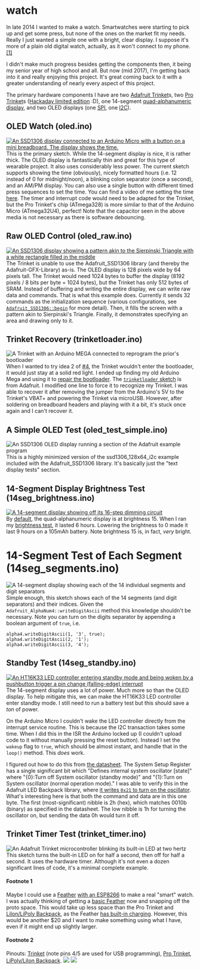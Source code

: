 # watch

In late 2014 I wanted to make a watch. Smartwatches were starting to pick up and get some press, but none of the ones on the market fit my needs. Really I just wanted a simple one with a bright, clear display. I suppose it's more of a plain old digital watch, actually, as it won't connect to my phone. [[1]](https://github.com/seth10/watch#footnote-1)

I didn't make much progress besides getting the components then, it being my senior year of high school and all. But now (mid 2017), I'm getting back into it and really enjoying this project. It's great coming back to it with a greater understanding of nearly every aspect of this project.

The primary hardware components I have are two [Adafruit Trinket](https://www.adafruit.com/product/1501)s, two [Pro Trinket](https://www.adafruit.com/product/2000)s ([Hackaday limited edition](store.hackaday.com/products/trinket-pro-with-black-solder-mask-and-the-hackaday-io-logo) :D), one 14-segment [quad-alphanumeric display](https://www.adafruit.com/product/1912), and two OLED displays (one [SPI](https://www.banggood.com/0_96-Inch-White-IIC-I2C-OLED-Display-Module-12864-LED-For-Arduino-p-932606.html), one [I2C](https://www.banggood.com/0_96-Inch-I2C-IIC-SPI-Serial-128-x-64-OLED-LCD-LED-Display-Module-p-922246.html)).


## OLED Watch (oled.ino)

[![An SSD1306 display connected to an Arduino Micro with a button on a mini breadboard. The display shows the time.](https://user-images.githubusercontent.com/5026621/30008988-a28e0300-90f2-11e7-8583-e07cc6abd03b.gif)](https://user-images.githubusercontent.com/5026621/30008983-95251370-90f2-11e7-91b8-bbeabd0d093f.gif)<br>
This is the primary sketch. While the 14-segment display is nice, it is rather thick. The OLED display is fantastically thin and great for this type of wearable project. It also uses considerably less power.
The current sketch supports showing the time (obviously), nicely formatted hours (i.e. 12 instead of 0 for midnight/noon), a blinking colon separator (once a second), and an AM/PM display. You can also use a single button with different timed press sequences to set the time. You can find a video of me setting the time [here](https://www.youtube.com/watch?v=HO-wcZnRYFU).
The timer and interrupt code would need to be adapted for the Trinket, but the Pro Trinket's chip (ATmega328) is more similar to that of the Arduino Micro (ATmega32U4), perfect! Note that the capacitor seen in the above media is not necessary as there is software debouncing.


## Raw OLED Control (oled_raw.ino)

[![An SSD1306 display showing a pattern akin to the Sierpinski Triangle with a white rectangle filled in the middle](https://user-images.githubusercontent.com/5026621/30033770-4db9cc00-916b-11e7-905f-29efedaccacb.jpg)](https://gist.github.com/seth10/ca02c15ec7c7a890c90d330c6ff3a877)
The Trinket is unable to use the Adafruit_SSD1306 library (and thereby the Adafruit-GFX-Library) as-is. The OLED display is 128 pixels wide by 64 pixels tall. The Trinket would need 1024 bytes to buffer the display (8192 pixels / 8 bits per byte = 1024 bytes), but the Trinket has only 512 bytes of SRAM. Instead of buffering and writing the entire display, we can write raw data and commands. That is what this example does.
Currently it sends 32 commands as the initialization sequence (various configurations, see [`Adafruit_SSD1306::begin`](https://github.com/seth10/watch/blob/master/libraries/Adafruit_SSD1306/Adafruit_SSD1306.cpp#L68) for more detail). Then, it fills the screen with a pattern akin to Sierpinski's Triangle. Finally, it demonstrates specifying an area and drawing only to it.


## Trinket Recovery (trinketloader.ino)

![A Trinket with an Arduino MEGA connected to reprogram the prior's bootloader](https://user-images.githubusercontent.com/5026621/30007224-bea07ff2-90d7-11e7-9f0a-85935a7f6e46.jpg)
When I wanted to try idea 2 of [#4](https://github.com/seth10/watch/issues/4), the Trinket wouldn't enter the bootloader, it would just stay at a solid red light. I ended up finding my old Arduino Mega and using it to [repair the bootloader](https://learn.adafruit.com/introducing-trinket/repairing-bootloader). The [`trinketloader` sketch](https://github.com/seth10/watch/tree/master/trinketloader) is from Adafruit. I modified one line to force it to recognize my Trinket. I was able to recover it after removing the jumper from the Arduino's 5V to the Trinket's VBAT+ and powering the Trinket via microUSB. However, after soldering on breadboard headers and playing with it a bit, it's stuck once again and I can't recover it.


## A Simple OLED Test (oled_test_simple.ino)

![An SSD1306 OLED display running a section of the Adafruit example program](https://user-images.githubusercontent.com/5026621/30039453-0db7c0a6-919f-11e7-9e2b-c3571a3c316c.gif)<br>
This is a highly minimized version of the ssd1306_128x64_i2c example included with the Adafruit_SSD1306 library. It's basically just the "text display tests" section.


## 14-Segment Display Brightness Test (14seg_brightness.ino)

[![A 14-segment display showing off its 16-step dimming circuit](https://user-images.githubusercontent.com/5026621/30039880-153ce918-91a5-11e7-87af-88e76f2bf572.gif)](https://www.youtube.com/watch?v=We3GuKf2hUQ)<br>
By [default](https://github.com/seth10/watch/blob/master/libraries/Adafruit_LED_Backpack/Adafruit_LEDBackpack.cpp#L213), the quad-alphanumeric display is at brightness 15. When I ran my [brightness test](https://github.com/seth10/watch/issues/4#issue-254842419), it lasted 6 hours. Lowering the brightness to 0 made it last 9 hours on a 105mAh battery. Note brightness 15 is, in fact, _very_ bright.


# 14-Segment Test of Each Segment (14seg_segments.ino)

![A 14-segment display showing each of the 14 individual segments and digit separators](https://user-images.githubusercontent.com/5026621/30087281-c80245ca-926d-11e7-8784-35df6026a98d.gif)<br>
Simple enough, this sketch shows each of the 14 segments (and digit separators) and their indices. Given the `Adafruit_AlphaNum4::writeDigitAscii` method this knowledge shouldn't be necessary. Note you can turn on the digits separator by appending a boolean argument of `true`, i.e.
```
alpha4.writeDigitAscii(1, '3', true);
alpha4.writeDigitAscii(2, '1');
alpha4.writeDigitAscii(3, '4');
```


## Standby Test (14seg_standby.ino)

[![An HT16K33 LED controller entering standby mode and being woken by a pushbutton trigger a pin change (falling-edge) interrupt](https://user-images.githubusercontent.com/5026621/30085897-a3fd9d8e-9266-11e7-8833-a1698b0e676d.gif)](https://www.youtube.com/watch?v=lc1ocVeB3as)<br>
The 14-segment display uses a lot of power. Much more so than the OLED display. To help mitigate this, we can make the HT16K33 LED controller enter standby mode. I still need to run a battery test but this should save a _ton_ of power.

On the Arduino Micro I couldn't wake the LED controller directly from the interrupt service routine. This is because the I2C transaction takes some time. When I did this in the ISR the Arduino locked up (I couldn't upload code to it without manually pressing the reset button). Instead I set the `wakeup` flag to `true`, which should be almost instant, and handle that in the `loop()` method. This _does_ work.

I figured out how to do this from [the datasheet](https://cdn-shop.adafruit.com/datasheets/ht16K33v110.pdf#page=13). The System Setup Register has a single significant bit which "Defines internal system oscillator [state]" where "{0}:Turn off System oscillator (standby mode)" and "{1}:Turn on System oscillator (normal operation mode)." I was able to verify this in the Adafruit LED Backpack library, where [it writes `0x21` to turn on the oscillator](https://github.com/seth10/watch/blob/master/libraries/Adafruit_LED_Backpack/Adafruit_LEDBackpack.cpp#L209). What's interesting here is that both the command and data are in this one byte. The first (most-significant) nibble is 2h (hex), which matches 0010b (binary) as specified in the datasheet. The low nibble is 1h for turning the oscillator on, but sending the data 0h would turn it off.


## Trinket Timer Test (trinket_timer.ino)

![An Adafruit Trinket microcontroller blinking its built-in LED at two hertz](https://user-images.githubusercontent.com/5026621/30088755-4910717a-9276-11e7-9a77-8c60baadc64a.gif)
This sketch turns the built-in LED on for half a second, then off for half a second. It uses the hardware timer. Although it's not even a dozen significant lines of code, it's a minimal complete example.


#### Footnote 1
Maybe I could use a [Feather](https://www.adafruit.com/feather) [with an ESP8266](https://www.adafruit.com/product/3404) to make a real "smart" watch. I was actually thinking of getting a [basic Feather](https://www.adafruit.com/product/2771) now and snapping off the proto space. This would take up less space than the Pro Trinket and [LiIon/LiPoly Backpack](https://www.adafruit.com/product/2124), as the Feather [has built-in charging](https://forums.adafruit.com/viewtopic.php?f=52&t=122640#p612296). However, this would be another $20 and I want to make something using what I have, even if it might end up slightly larger.

#### Footnote 2
Pinouts: [Trinket](https://learn.adafruit.com/introducing-trinket/pinouts#usb-pins) (note pins 4/5 are used for USB programming), [Pro Trinket](https://learn.adafruit.com/introducing-pro-trinket/pinouts), [LiPoly/LiIon Backpack](https://learn.adafruit.com/adafruit-pro-trinket-lipoly-slash-liion-backpack/pinouts).
![](https://cdn-learn.adafruit.com/assets/assets/000/025/645/original/trinket5.png?1432753823)
![](https://cdn-learn.adafruit.com/assets/assets/000/025/646/original/adafruit_products_pro5.png?1432753967)
